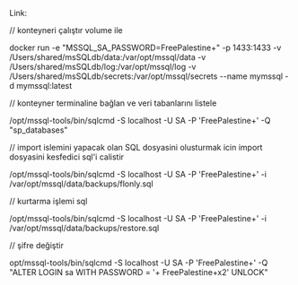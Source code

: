 Link: 



// konteyneri çalıştır volume ile

docker run  -e "MSSQL_SA_PASSWORD=FreePalestine+" -p 1433:1433 -v /Users/shared/msSQLdb/data:/var/opt/mssql/data -v /Users/shared/msSQLdb/log:/var/opt/mssql/log -v /Users/shared/msSQLdb/secrets:/var/opt/mssql/secrets --name mymssql  -d mymssql:latest

// konteyner terminaline bağlan ve veri tabanlarını listele

/opt/mssql-tools/bin/sqlcmd  -S localhost -U SA -P 'FreePalestine+' -Q "sp_databases"

// import islemini yapacak olan SQL dosyasini olusturmak icin import dosyasini kesfedici sql'i calistir

/opt/mssql-tools/bin/sqlcmd -S localhost -U SA -P 'FreePalestine+' -i /var/opt/mssql/data/backups/flonly.sql

// kurtarma işlemi sql 

/opt/mssql-tools/bin/sqlcmd -S localhost -U SA -P 'FreePalestine+' -i /var/opt/mssql/data/backups/restore.sql

// şifre değiştir

opt/mssql-tools/bin/sqlcmd -S localhost -U SA -P 'FreePalestine+' -Q "ALTER LOGIN sa WITH PASSWORD = '+
FreePalestine+x2' UNLOCK"
